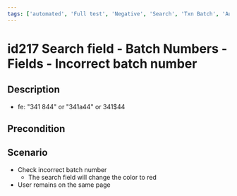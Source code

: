 ```yaml
---
tags: ['automated', 'Full test', 'Negative', 'Search', 'Txn Batch', 'Automated']
---
```


# id217 Search field - Batch Numbers - Fields - Incorrect batch number

## Description
  - fe: "341 844" or "341а44" or 341$44

## Precondition


## Scenario
- Check incorrect batch number
    - The search field will change the color to red
- User remains on the same page

